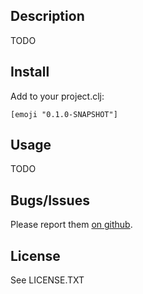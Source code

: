 ## Description

TODO

## Install

Add to your project.clj:

    [emoji "0.1.0-SNAPSHOT"]

## Usage

TODO

## Bugs/Issues

Please report them [on github](http://github.com/cldwalker/emoji/issues).

## License

See LICENSE.TXT